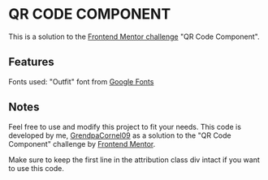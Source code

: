 # QR CODE COMPONENT

This is a solution to the [Frontend Mentor challenge](https://www.frontendmentor.io/challenges/qr-code-component-iux_sIO_H) "QR Code Component".

## Features
Fonts used: "Outfit" font from [Google Fonts](http://www.google.com/fonts)  

## Notes
Feel free to use and modify this project to fit your needs. This code is developed by me, [GrendpaCornel09](https://github.com/GrendpaCornel09) as a solution to the "QR Code Component" challenge by [Frontend Mentor](https://www.frontendmentor.io).  
  
Make sure to keep the first line in the attribution class div intact if you want to use this code.